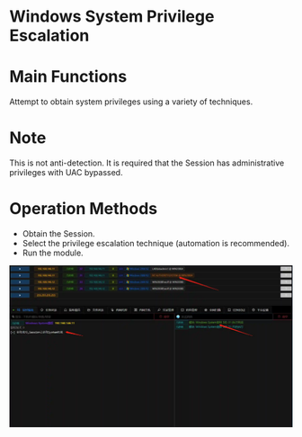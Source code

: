 # Windows System Privilege Escalation

# Main Functions
Attempt to obtain system privileges using a variety of techniques.

# Note
This is not anti-detection. It is required that the Session has administrative privileges with UAC bypassed.

# Operation Methods
+ Obtain the Session.
+ Select the privilege escalation technique (automation is recommended).
+ Run the module.

![](img/PrivilegeEscalation_ProcessInjection_Getsystem/1.webp)